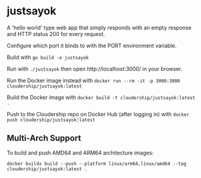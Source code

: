 # justsayok

A 'hello world' type web app that simply responds with an empty response
and HTTP status 200 for every request.

Configure which port it binds to with the PORT environment variable.

Build with `go build -o justsayok`

Run with `./justsayok` then open http://localhost:3000/ in your browser.

Run the Docker image instead with `docker run --rm -it -p 3000:3000 cloudership/justsayok:latest`

Build the Docker image with `docker build -t cloudership/justsayok:latest .`

Push to the Cloudership repo on Docker Hub (after logging in) with `docker push cloudership/justsayok:latest`

## Multi-Arch Support

To build and push AMD64 and ARM64 architecture images:

```
docker buildx build --push --platform linux/arm64,linux/amd64 --tag cloudership/justsayok:latest .
```
